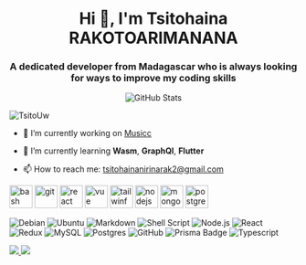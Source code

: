 <h1 align="center">Hi 👋, I'm Tsitohaina RAKOTOARIMANANA</h1>
<h3 align="center">A dedicated developer from Madagascar who is always looking for ways to improve my coding skills</h3>

<p align="center">
    <img src="https://github-readme-streak-stats.herokuapp.com?user=TsitoUw&theme=solarized-dark&theme=leafy&ring=047884&sideNums=06ACBD&dates=06ACBD&currStreakNum=06ACBD&currStreakLabel=06ACBD&background=ffffff00&hide_border=true&stroke=ffffff00" alt="GitHub Stats" />
  </p>

<p align="left"> <img src="https://komarev.com/ghpvc/?username=TsitoUw&color=red" alt="TsitoUw" /> </p>

- 🔭 I’m currently working on [Musicc](https://musicc-front.vercel.app/welcome)

- 🌱 I’m currently learning **Wasm**, **GraphQl**, **Flutter**
 
- 📫 How to reach me: tsitohainanirinarak2@gmail.com

<p align="left">
<img src="https://www.vectorlogo.zone/logos/gnu_bash/gnu_bash-icon.svg" alt="bash" width="40" height="40"/>
<img src="https://www.vectorlogo.zone/logos/git-scm/git-scm-icon.svg" alt="git" width="40" height="40"/> 
<img src="https://www.vectorlogo.zone/logos/reactjs/reactjs-icon.svg" alt="react" width="40" height="40"/> 
<img src="https://www.vectorlogo.zone/logos/vuejs/vuejs-icon.svg" alt="vue" width="40" height="40"/>
<img src="https://www.vectorlogo.zone/logos/tailwindcss/tailwindcss-icon.svg" alt="tailwinf" width="40" height="40"/>
<img src="https://www.vectorlogo.zone/logos/nodejs/nodejs-icon.svg" alt="nodejs" width="40" height="40"/>
<img src="https://www.vectorlogo.zone/logos/mongodb/mongodb-icon.svg" alt="mongodb" width="40" height="40"/>
<img src="https://www.vectorlogo.zone/logos/postgresql/postgresql-icon.svg" alt="postgresql" width="40" height="40"/>

 
![Debian](https://img.shields.io/badge/Debian-D70A53?&logo=debian&logoColor=white)
![Ubuntu](https://img.shields.io/badge/Ubuntu-E95420?logo=ubuntu&logoColor=white)
![Markdown](https://img.shields.io/badge/markdown-%23000000.svg?logo=markdown&logoColor=white)
![Shell Script](https://img.shields.io/badge/shell_script-%23121011.svg?logo=gnu-bash&logoColor=white)
![Node.js ](https://img.shields.io/badge/node.js-6DA55F?logo=node.js&logoColor=white)
![React](https://img.shields.io/badge/react-%2320232a.svg?logo=react&logoColor=%2361DAFB)
![Redux](https://img.shields.io/badge/redux-%23593d88.svg?logo=redux&logoColor=white)
![MySQL](https://img.shields.io/badge/mysql-%2300f.svg?logo=mysql&logoColor=white)
![Postgres](https://img.shields.io/badge/postgres-%23316192.svg?logo=postgresql&logoColor=white)
![GitHub](https://img.shields.io/badge/github-%23121011.svg?logo=github&logoColor=white)
![Prisma Badge](https://img.shields.io/badge/Prisma-2D3748?logo=prisma&logoColor=fff)
![Typescript](https://shields.io/badge/TypeScript-3178C6?logo=TypeScript&logoColor=FFF&style=flat-square)
  
<a href="https://www.githubtrends.io/wrapped/TsitoUw" >
<img src="https://api.githubtrends.io/user/svg/TsitoUw/repos?time_range=one_year&theme=dark&include_private=True" />
</a>
</div>
<a href="https://www.githubtrends.io/wrapped/TsitoUw" >
<img src="https://api.githubtrends.io/user/svg/TsitoUw/langs?time_range=one_year&theme=dark&include_private=True" />
</a>
</div>


